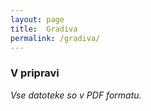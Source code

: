 ```yaml
---
layout: page
title:  Gradiva
permalink: /gradiva/
---
```


### V pripravi

_Vse datoteke so v PDF formatu._
